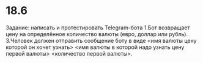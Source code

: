 # 18.6
Задание: написать и протестировать Telegram-бота
1.Бот возвращает цену на определённое количество валюты (евро, доллар или рубль).
3.Человек должен отправить сообщение боту в виде <имя валюты цену которой он хочет узнать> <имя валюты в которой надо узнать цену первой валюты> <количество первой валюты>.
